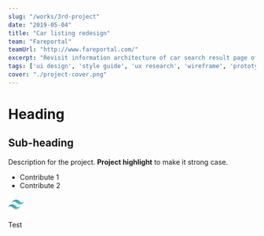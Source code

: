 ```yaml
---
slug: "/works/3rd-project"
date: "2019-05-04"
title: "Car listing redesign"
team: "Fareportal"
teamUrl: "http://www.fareportal.com/"
excerpt: "Revisit information architecture of car search result page of CheapOair native iOS application to improve car rental journey"
tags: ['ui design', 'style guide', 'ux research', 'wireframe', 'prototype', 'interaction', 'ios HIG']
cover: "./project-cover.png"
---
```


# Heading

## Sub-heading

Description for the project.
**Project highlight** to make it strong case.

* Contribute 1
* Contribute 2

![Image test](./tailwind-icon.png)

<div class="bg-gray-300">Test</div>
